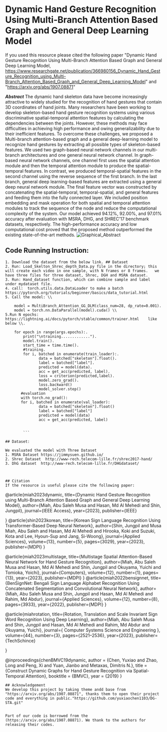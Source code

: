 # Dynamic Hand Gesture Recognition Using Multi-Branch Attention Based Graph and General Deep Learning Model

If you used this resource please cited the following paper  "Dynamic Hand Gesture Recognition Using Multi-Branch Attention Based Graph and General Deep Learning Model, https://www.researchgate.net/publication/366980156_Dynamic_Hand_Gesture_Recognition_using_Multi-Branch_Attention_Based_Graph_and_General_Deep_Learning_Model" and "https://arxiv.org/abs/1907.08871"

***Abstract***
The dynamic hand skeleton data have become increasingly attractive to widely studied for the recognition of hand gestures that contain 3D coordinates of hand joints. Many researchers have been working to develop skeleton-based hand gesture recognition systems using various discriminative spatial-temporal attention features by calculating the dependencies between the joints. However, these methods may face difficulties in achieving high performance and owing generalizability due to their inefficient features. To overcome these challenges, we proposed a Multi-branch attention-based graph and a general deep-learning model to recognize hand gestures by extracting all possible types of skeleton-based features. We used two graph-based neural network channels in our multi-branch architectures and one general neural network channel. In graph-based neural network channels, one channel first uses the spatial attention module and then the temporal attention module to produce the spatial-temporal features. In contrast, we produced temporal-spatial features in the second channel using the reverse sequence of the first branch. In the last branch, general deep learning-based features are extracted using a general deep neural network module. The final feature vector was constructed by concatenating the spatial-temporal, temporal-spatial, and general features and feeding them into the fully connected layer. We included position embedding and mask operation for both spatial and temporal attention modules to track the sequence of the node and reduce the computational complexity of the system. Our model achieved 94.12%, 92.00%, and 97.01% accuracy after evaluation with MSRA, DHG, and SHREC’17 benchmark datasets, respectively. The high-performance accuracy and low computational cost proved that the proposed method outperformed the existing state-of-the-art methods.
![Graphical_Abstract](https://user-images.githubusercontent.com/2803163/231707385-5d163d21-694f-49a2-ae91-adb587fd7f77.jpg)

## Code Running Instruction:
```
1. Download the dataset from the below link. ## Dataset
2. Run: Load_Skelton_Shrec_depth_Data.py file in the directory; this will create each video in one sample, with N frames or 8 frames.   we have three files for three dataset, Shrec, DGH and MSRA dataset.
3. Run: Hand_dataset function, which can combine sample and label under mydataset file. 
4. call:  torch.utils.data.DataLoader to make a batch  https://pytorch.org/tutorials/beginner/basics/data_tutorial.html
5. Call the model: \\
   
    model = MultiBranch_Attention_GG_DLM(class_num=28, dp_rate=0.001).
    model = torch.nn.DataParallel(model).cuda() \\
5.Run N epochs: https://lightning.ai/docs/pytorch/stable/common/trainer.html    like below \\.

    for epoch in range(args.epochs):.
        print("\ntraining.............").
        model.train().
        start_time = time.time().
        #training.
        for i, batched in enumerate(train_loader):.
               data = batched["skeleton"].float().
               label = batched["label"].
               predicted = model(data).
               acc = get_acc(predicted, label).
               loss = criterion(predicted,label).
               model.zero_grad().
               loss.backward()
               model_solver.step()
       #evaluation
       with torch.no_grad():
       for i, batched in enumerate(val_loader):
               data = batched["skeleton"].float()
               label = batched["label"]
               predicted = model(data)
               acc = get_acc(predicted, label)
   
       
        ```

## Dataset:

We evaluated the model with Three Dataset
1. MSRA Dataset https://jimmysuen.github.io/
2. Shrec Dataset  http://www-rech.telecom-lille.fr/shrec2017-hand/
3. DhG dataset  http://www-rech.telecom-lille.fr/DHGdataset/



## Citation
If the resource is useful please cite the following paper:
```
@article{miah2023dynamic,
  title={Dynamic Hand Gesture Recognition using Multi-Branch Attention Based Graph and General Deep Learning Model},
  author={Miah, Abu Saleh Musa and Hasan, Md Al Mehedi and Shin, Jungpil},
  journal={IEEE Access},
  year={2023},
  publisher={IEEE}

}
@article{shin2023korean,
  title={Korean Sign Language Recognition Using Transformer-Based Deep Neural Network},
  author={Shin, Jungpil and Musa Miah, Abu Saleh and Hasan, Md Al Mehedi and Hirooka, Koki and Suzuki, Kota and Lee, Hyoun-Sup and Jang, Si-Woong},
  journal={Applied Sciences},
  volume={13},
  number={5},
  pages={3029},
  year={2023},
  publisher={MDPI}
}

@article{miah2023multistage,
  title={Multistage Spatial Attention-Based Neural Network for Hand Gesture Recognition},
  author={Miah, Abu Saleh Musa and Hasan, Md Al Mehedi and Shin, Jungpil and Okuyama, Yuichi and Tomioka, Yoichi},
  journal={Computers},
  volume={12},
  number={1},
  pages={13},
  year={2023},
  publisher={MDPI}
}
@article{miah2022bensignnet,
  title={BenSignNet: Bengali Sign Language Alphabet Recognition Using Concatenated Segmentation and Convolutional Neural Network},
  author={Miah, Abu Saleh Musa and Shin, Jungpil and Hasan, Md Al Mehedi and Rahim, Md Abdur},
  journal={Applied Sciences},
  volume={12},
  number={8},
  pages={3933},
  year={2022},
  publisher={MDPI}
}

@article{miahrotation,
  title={Rotation, Translation and Scale Invariant Sign Word Recognition Using Deep Learning},
  author={Miah, Abu Saleh Musa and Shin, Jungpil and Hasan, Md Al Mehedi and Rahim, Md Abdur and Okuyama, Yuichi},
journal={ Computer Systems Science and Engineering },
  volume={44},
  number={3},
  pages={2521–2536},
  year={2023},
  publisher={TechSchince}

}

@inproceedings{chenBMVC19dynamic,
  author    = {Chen, Yuxiao and Zhao, Long and Peng, Xi and Yuan, Jianbo and Metaxas, Dimitris N.},
  title     = {Construct Dynamic Graphs for Hand Gesture Recognition via Spatial-Temporal Attention},
  booktitle = {BMVC},
  year      = {2019}
}
```
## Acknowledgement
We develop this project by taking theme andd base from "https://arxiv.org/abs/1907.08871", thanks them to open their project code and everything in public."https://github.com/yuxiaochen1103/DG-STA.git"


Part of our code is borrowed from the (https://arxiv.org/abs/1907.08871). We thank to the authors for releasing their codes.
